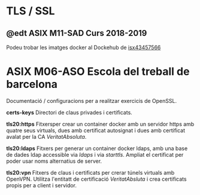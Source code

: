 # TLS / SSL
## @edt ASIX M11-SAD Curs 2018-2019

Podeu trobar les imatges docker al Dockehub de [isx43457566](https://hub.docker.com/u/isx43457566)

# ASIX M06-ASO Escola del treball de barcelona

Documentació / configuracions per a realitzar exercicis de OpenSSL.

**certs-keys**  Directori de claus privades i certificats.

**tls20:https** Fitxersper crear un container docker amb un 
servidor https amb quatre seus virtuals, dues amb certificat
autosignat i dues amb certificat avalat per la CA *VeritatAbsoluta*.

**tls20:ldaps** Fitxers per generar un container docker ldaps, 
amb una base de dades ldap accessible via *ldaps* i via *starttls*.
Ampliat el certificat per poder usar noms alternatius de server.

**tls20:vpn** Fitxers de claus i certificats per crerar túnels
 virtuals amb OpenVPN. Utilitza l'entitatt de certificació 
*VeritatAbsluta* i crea certificats propis per a client i servidor.
